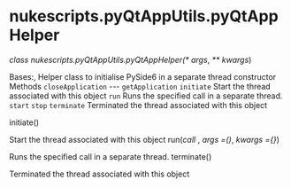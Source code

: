 # nukescripts.pyQtAppUtils.pyQtAppHelper
_class _nukescripts.pyQtAppUtils.pyQtAppHelper(_* args_, _** kwargs_)

Bases:,
Helper class to initialise PySide6 in a separate thread
constructor
Methods
`closeApplication` ---
`getApplication`
`initiate`  Start the thread associated with this object
`run`  Runs the specified call in a separate thread.
`start`
`stop`
`terminate`  Terminated the thread associated with this object

initiate()

Start the thread associated with this object
run(_call_ , _args =()_, _kwargs ={}_)

Runs the specified call in a separate thread.
terminate()

Terminated the thread associated with this object